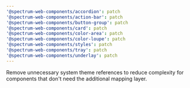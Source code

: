 ```yaml
---
'@spectrum-web-components/accordion': patch
'@spectrum-web-components/action-bar': patch
'@spectrum-web-components/button-group': patch
'@spectrum-web-components/card': patch
'@spectrum-web-components/color-area': patch
'@spectrum-web-components/color-loupe': patch
'@spectrum-web-components/styles': patch
'@spectrum-web-components/tray': patch
'@spectrum-web-components/underlay': patch
---
```


Remove unnecessary system theme references to reduce complexity for components that don't need the additional mapping layer.
